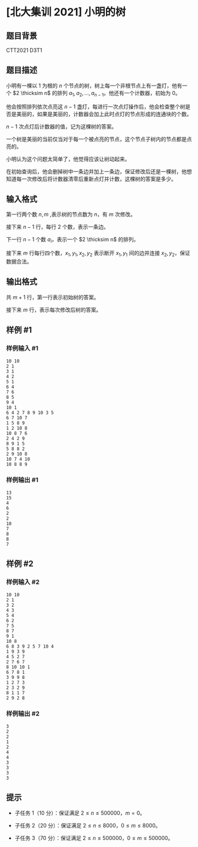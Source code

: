 # [北大集训 2021] 小明的树

## 题目背景

CTT2021 D3T1

## 题目描述

小明有一棵以 $1$ 为根的 $n$ 个节点的树，树上每一个非根节点上有一盏灯，他有一个 $2 \thicksim n$ 的排列 $a_1,a_2,\dots,a_{n-1}$。他还有一个计数器，初始为 $0$。

他会按照排列依次点亮这 $n-1$ 盏灯，每进行一次点灯操作后，他会检查整个树是否是美丽的，如果是美丽的，计数器会加上此时点灯的节点形成的连通块的个数。

$n-1$ 次点灯后计数器的值，记为这棵树的答案。
				

一个树是美丽的当前仅当对于每一个被点亮的节点，这个节点子树内的节点都是点亮的。

小明认为这个问题太简单了，他觉得应该让树动起来。

在初始查询后，他会删掉树中一条边并加上一条边，保证修改后还是一棵树，他想知道每一次修改后将计数器清零后重新点灯并计数，这棵树的答案是多少。

## 输入格式

第一行两个数 $n,m$ ,表示树的节点数为 $n$，有 $m$ 次修改。

接下来 $n-1$ 行，每行 $2$ 个数，表示一条边。

下一行 $n-1$ 个数 $a_i$，表示一个 $2 \thicksim n$ 的排列。

接下来 $m$ 行每行四个数，$x_1,y_1,x_2,y_2$ 表示断开 $x_1,y_1$ 间的边并连接 $x_2,y_2$，保证数据合法。

## 输出格式

共 $m+1$ 行，第一行表示初始树的答案。

接下来 $m$ 行，表示每次修改后树的答案。

## 样例 #1

### 样例输入 #1
```
10 10
2 1
3 1
4 2
5 1
6 4
7 6
8 5
9 4
10 1
6 4 2 7 8 9 10 3 5
6 7 10 7
1 5 8 9
1 2 10 8
10 8 7 6
2 4 2 9
8 9 1 5
5 8 8 2
2 9 10 8
10 7 4 10
10 8 8 9
```

### 样例输出 #1

```
13
15
4
6
2
2
10
7
8
8
7
```

## 样例 #2

### 样例输入 #2
```
10 10
2 1
3 2
4 3
5 4
6 2
7 5
8 7
9 1
10 8
6 8 3 9 2 5 7 10 4 
1 9 3 9
4 5 2 7
2 7 6 7
8 10 10 1
6 7 8 1
3 9 9 8
1 2 7 3
2 3 2 9
8 1 1 7
2 9 2 8
```

### 样例输出 #2

```
3
2
2
1
2
4
4
3
3
3
3
```

## 提示

- 子任务 $1$（$10$ 分）：保证满足 $2 \leq n \leq 500000$，$m = 0$。

- 子任务 $2$（$20$ 分）：保证满足 $2 \leq n \leq 8000$，$0 \leq m \leq 8000$。

- 子任务 $3$（$70$ 分）：保证满足 $2 \leq n \leq 500000$，$0\leq m \leq 500000$。


